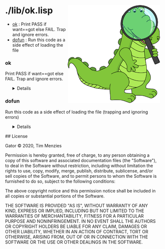 <a name=top>
<img width=300 align=right src="https://raw.githubusercontent.com/timm/gator/main/docs/img/gator.png">

# ./lib/ok.lisp
- [ok](#ok) : Print PASS if want==got else FAIL. Trap and ignore errors.
- [dofun](#dofun) : Run this code as a side effect of loading the file

### ok

Print PASS if want==got else FAIL. Trap and ignore errors.

<ul><details>

```lisp
(defmacro ok (want got &optional (msg "") &rest txt &aux (c (gensym)))
  "print pass if want==got else fail. trap and ignore errors."
  `(let (,c)
     (handler-case
      (progn
       (if (equalp ,want ,got)
           (format t "~&; pass : ~a. ~a ~%" (my yes it) ,msg)
           (error (format nil ,msg ,@txt))))
      (t (,c) (format t "~&; fail : ~a. ~a ~a~%" (my yes it) ,msg ,c)))))
```
</details></ul>

### dofun

Run this code as a side effect of loading the file
   (trapping and ignoring errors)

<ul><details>

```lisp
(defmacro dofun (name args &body body &aux (c (gensym)))
  "run this code as a side effect of loading the file
   (trapping and ignoring errors)"
  `(let (,c)
     (progn
      (setf (my yes it) ',name)
      (handler-case (funcall (lambda ,args ,@body))))))
```
</details></ul>
## License

Gator
&copy; 2020, Tim Menzies

Permission is hereby granted, free of charge, to any person obtaining
a copy of this software and associated documentation files (the
"Software"), to deal in the Software without restriction, including
without limitation the rights to use, copy, modify, merge, publish,
distribute, sublicense, and/or sell copies of the Software, and to
permit persons to whom the Software is furnished to do so, subject
to the following conditions:

The above copyright notice and this permission notice shall be
included in all copies or substantial portions of the Software.

THE SOFTWARE IS PROVIDED "AS IS", WITHOUT WARRANTY OF ANY KIND,
EXPRESS OR IMPLIED, INCLUDING BUT NOT LIMITED TO THE WARRANTIES OF
MERCHANTABILITY, FITNESS FOR A PARTICULAR PURPOSE AND NONINFRINGEMENT.
IN NO EVENT SHALL THE AUTHORS OR COPYRIGHT HOLDERS BE LIABLE FOR
ANY CLAIM, DAMAGES OR OTHER LIABILITY, WHETHER IN AN ACTION OF
CONTRACT, TORT OR OTHERWISE, ARISING FROM, OUT OF OR IN CONNECTION
WITH THE SOFTWARE OR THE USE OR OTHER DEALINGS IN THE SOFTWARE.

